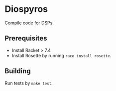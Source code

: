 # Diospyros

Compile code for DSPs.

## Prerequisites

- Install Racket > 7.4
- Install Rosette by running `raco install rosette`.

## Building

Run tests by `make test`.
